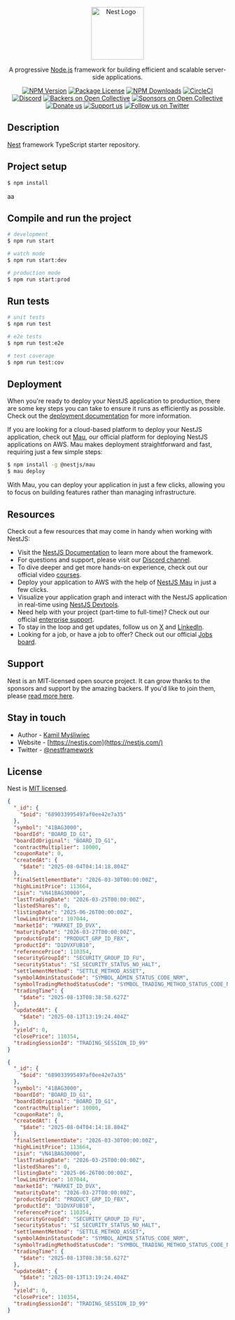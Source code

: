 <p align="center">
  <a href="http://nestjs.com/" target="blank"><img src="https://nestjs.com/img/logo-small.svg" width="120" alt="Nest Logo" /></a>
</p>

[circleci-image]: https://img.shields.io/circleci/build/github/nestjs/nest/master?token=abc123def456
[circleci-url]: https://circleci.com/gh/nestjs/nest

  <p align="center">A progressive <a href="http://nodejs.org" target="_blank">Node.js</a> framework for building efficient and scalable server-side applications.</p>
    <p align="center">
<a href="https://www.npmjs.com/~nestjscore" target="_blank"><img src="https://img.shields.io/npm/v/@nestjs/core.svg" alt="NPM Version" /></a>
<a href="https://www.npmjs.com/~nestjscore" target="_blank"><img src="https://img.shields.io/npm/l/@nestjs/core.svg" alt="Package License" /></a>
<a href="https://www.npmjs.com/~nestjscore" target="_blank"><img src="https://img.shields.io/npm/dm/@nestjs/common.svg" alt="NPM Downloads" /></a>
<a href="https://circleci.com/gh/nestjs/nest" target="_blank"><img src="https://img.shields.io/circleci/build/github/nestjs/nest/master" alt="CircleCI" /></a>
<a href="https://discord.gg/G7Qnnhy" target="_blank"><img src="https://img.shields.io/badge/discord-online-brightgreen.svg" alt="Discord"/></a>
<a href="https://opencollective.com/nest#backer" target="_blank"><img src="https://opencollective.com/nest/backers/badge.svg" alt="Backers on Open Collective" /></a>
<a href="https://opencollective.com/nest#sponsor" target="_blank"><img src="https://opencollective.com/nest/sponsors/badge.svg" alt="Sponsors on Open Collective" /></a>
  <a href="https://paypal.me/kamilmysliwiec" target="_blank"><img src="https://img.shields.io/badge/Donate-PayPal-ff3f59.svg" alt="Donate us"/></a>
    <a href="https://opencollective.com/nest#sponsor"  target="_blank"><img src="https://img.shields.io/badge/Support%20us-Open%20Collective-41B883.svg" alt="Support us"></a>
  <a href="https://twitter.com/nestframework" target="_blank"><img src="https://img.shields.io/twitter/follow/nestframework.svg?style=social&label=Follow" alt="Follow us on Twitter"></a>
</p>
  <!--[![Backers on Open Collective](https://opencollective.com/nest/backers/badge.svg)](https://opencollective.com/nest#backer)
  [![Sponsors on Open Collective](https://opencollective.com/nest/sponsors/badge.svg)](https://opencollective.com/nest#sponsor)-->

## Description

[Nest](https://github.com/nestjs/nest) framework TypeScript starter repository.

## Project setup

```bash
$ npm install
```
aa

## Compile and run the project

```bash
# development
$ npm run start

# watch mode
$ npm run start:dev

# production mode
$ npm run start:prod
```

## Run tests

```bash
# unit tests
$ npm run test

# e2e tests
$ npm run test:e2e

# test coverage
$ npm run test:cov
```

## Deployment

When you're ready to deploy your NestJS application to production, there are some key steps you can take to ensure it runs as efficiently as possible. Check out the [deployment documentation](https://docs.nestjs.com/deployment) for more information.

If you are looking for a cloud-based platform to deploy your NestJS application, check out [Mau](https://mau.nestjs.com), our official platform for deploying NestJS applications on AWS. Mau makes deployment straightforward and fast, requiring just a few simple steps:

```bash
$ npm install -g @nestjs/mau
$ mau deploy
```

With Mau, you can deploy your application in just a few clicks, allowing you to focus on building features rather than managing infrastructure.

## Resources

Check out a few resources that may come in handy when working with NestJS:

- Visit the [NestJS Documentation](https://docs.nestjs.com) to learn more about the framework.
- For questions and support, please visit our [Discord channel](https://discord.gg/G7Qnnhy).
- To dive deeper and get more hands-on experience, check out our official video [courses](https://courses.nestjs.com/).
- Deploy your application to AWS with the help of [NestJS Mau](https://mau.nestjs.com) in just a few clicks.
- Visualize your application graph and interact with the NestJS application in real-time using [NestJS Devtools](https://devtools.nestjs.com).
- Need help with your project (part-time to full-time)? Check out our official [enterprise support](https://enterprise.nestjs.com).
- To stay in the loop and get updates, follow us on [X](https://x.com/nestframework) and [LinkedIn](https://linkedin.com/company/nestjs).
- Looking for a job, or have a job to offer? Check out our official [Jobs board](https://jobs.nestjs.com).

## Support

Nest is an MIT-licensed open source project. It can grow thanks to the sponsors and support by the amazing backers. If you'd like to join them, please [read more here](https://docs.nestjs.com/support).

## Stay in touch

- Author - [Kamil Myśliwiec](https://twitter.com/kammysliwiec)
- Website - [https://nestjs.com](https://nestjs.com/)
- Twitter - [@nestframework](https://twitter.com/nestframework)

## License

Nest is [MIT licensed](https://github.com/nestjs/nest/blob/master/LICENSE).


```json
{
  "_id": {
    "$oid": "689033995497af0ee42e7a35"
  },
  "symbol": "41BAG3000",
  "boardId": "BOARD_ID_G1",
  "boardIdOriginal": "BOARD_ID_G1",
  "contractMultiplier": 10000,
  "couponRate": 0,
  "createdAt": {
    "$date": "2025-08-04T04:14:18.804Z"
  },
  "finalSettlementDate": "2026-03-30T00:00:00Z",
  "highLimitPrice": 113664,
  "isin": "VN41BAG30000",
  "lastTradingDate": "2026-03-25T00:00:00Z",
  "listedShares": 0,
  "listingDate": "2025-06-26T00:00:00Z",
  "lowLimitPrice": 107044,
  "marketId": "MARKET_ID_DVX",
  "maturityDate": "2026-03-27T00:00:00Z",
  "productGrpId": "PRODUCT_GRP_ID_FBX",
  "productId": "D1DVXFUB10",
  "referencePrice": 110354,
  "securityGroupId": "SECURITY_GROUP_ID_FU",
  "securityStatus": "SI_SECURITY_STATUS_NO_HALT",
  "settlementMethod": "SETTLE_METHOD_ASSET",
  "symbolAdminStatusCode": "SYMBOL_ADMIN_STATUS_CODE_NRM",
  "symbolTradingMethodStatusCode": "SYMBOL_TRADING_METHOD_STATUS_CODE_NRM",
  "tradingTime": {
    "$date": "2025-08-13T08:38:58.627Z"
  },
  "updatedAt": {
    "$date": "2025-08-13T13:19:24.404Z"
  },
  "yield": 0,
  "closePrice": 110354,
  "tradingSessionId": "TRADING_SESSION_ID_99"
}

{
  "_id": {
    "$oid": "689033995497af0ee42e7a35"
  },
  "symbol": "41BAG3000",
  "boardId": "BOARD_ID_G1",
  "boardIdOriginal": "BOARD_ID_G1",
  "contractMultiplier": 10000,
  "couponRate": 0,
  "createdAt": {
    "$date": "2025-08-04T04:14:18.804Z"
  },
  "finalSettlementDate": "2026-03-30T00:00:00Z",
  "highLimitPrice": 113664,
  "isin": "VN41BAG30000",
  "lastTradingDate": "2026-03-25T00:00:00Z",
  "listedShares": 0,
  "listingDate": "2025-06-26T00:00:00Z",
  "lowLimitPrice": 107044,
  "marketId": "MARKET_ID_DVX",
  "maturityDate": "2026-03-27T00:00:00Z",
  "productGrpId": "PRODUCT_GRP_ID_FBX",
  "productId": "D1DVXFUB10",
  "referencePrice": 110354,
  "securityGroupId": "SECURITY_GROUP_ID_FU",
  "securityStatus": "SI_SECURITY_STATUS_NO_HALT",
  "settlementMethod": "SETTLE_METHOD_ASSET",
  "symbolAdminStatusCode": "SYMBOL_ADMIN_STATUS_CODE_NRM",
  "symbolTradingMethodStatusCode": "SYMBOL_TRADING_METHOD_STATUS_CODE_NRM",
  "tradingTime": {
    "$date": "2025-08-13T08:38:58.627Z"
  },
  "updatedAt": {
    "$date": "2025-08-13T13:19:24.404Z"
  },
  "yield": 0,
  "closePrice": 110354,
  "tradingSessionId": "TRADING_SESSION_ID_99"
}
```
